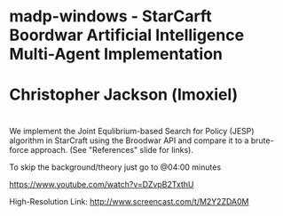 # madp-windows - StarCarft Boordwar Artificial Intelligence Multi-Agent Implementation
# Christopher Jackson (lmoxiel)
#
We implement the Joint Equlibrium-based Search for Policy (JESP) algorithm in StarCraft using the Broodwar API and compare it to a brute-force approach. (See "References" slide for links).

To skip the background/theory just go to @04:00 minutes

https://www.youtube.com/watch?v=DZvpB2TxthU

High-Resolution Link:
http://www.screencast.com/t/M2Y2ZDA0M
